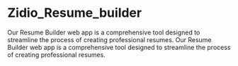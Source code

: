 # Zidio_Resume_builder
Our Resume Builder web app is a comprehensive tool designed to streamline the process of creating professional resumes. Our Resume Builder web app is a comprehensive tool designed to streamline the process of creating professional resumes.
